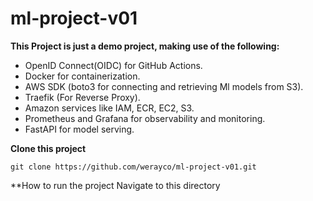 # ml-project-v01

**This Project is just a demo project, making use of the following:**
- OpenID Connect(OIDC) for GitHub Actions.
- Docker for containerization.
- AWS SDK (boto3 for connecting and retrieving Ml models from S3).
- Traefik (For Reverse Proxy).
- Amazon services like IAM, ECR, EC2, S3.
- Prometheus and Grafana for observability and monitoring.
- FastAPI for model serving.


**Clone this project**
```console
git clone https://github.com/werayco/ml-project-v01.git
```

**How to run the project
Navigate to this directory